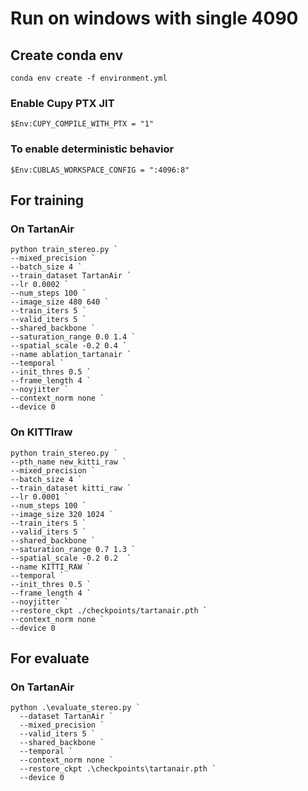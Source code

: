 # Run on windows with single 4090

## Create conda env
```
conda env create -f environment.yml
```

### Enable Cupy PTX JIT
```
$Env:CUPY_COMPILE_WITH_PTX = "1"
```
### To enable deterministic behavior
```
$Env:CUBLAS_WORKSPACE_CONFIG = ":4096:8"
```

## For training

### On TartanAir
```
python train_stereo.py `
--mixed_precision `
--batch_size 4 `
--train_dataset TartanAir `
--lr 0.0002 `
--num_steps 100 `
--image_size 480 640 `
--train_iters 5 `
--valid_iters 5 `
--shared_backbone `
--saturation_range 0.0 1.4 `
--spatial_scale -0.2 0.4 `
--name ablation_tartanair `
--temporal `
--init_thres 0.5 `
--frame_length 4 `
--noyjitter `
--context_norm none `
--device 0
```

### On KITTIraw
```
python train_stereo.py `
--pth_name new_kitti_raw `
--mixed_precision `
--batch_size 4 `
--train_dataset kitti_raw `
--lr 0.0001 `
--num_steps 100 `
--image_size 320 1024 `
--train_iters 5 `
--valid_iters 5 `
--shared_backbone `
--saturation_range 0.7 1.3 `
--spatial_scale -0.2 0.2  `
--name KITTI_RAW `
--temporal `
--init_thres 0.5 `
--frame_length 4 `
--noyjitter `
--restore_ckpt ./checkpoints/tartanair.pth `
--context_norm none `
--device 0
```

## For evaluate

### On TartanAir
```
python .\evaluate_stereo.py `
  --dataset TartanAir `
  --mixed_precision `
  --valid_iters 5 `
  --shared_backbone `
  --temporal `
  --context_norm none `
  --restore_ckpt .\checkpoints\tartanair.pth `
  --device 0
```
